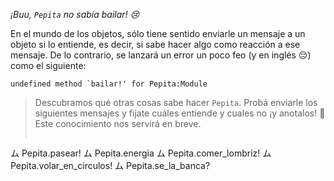 _¡Buu, `Pepita` no sabía bailar! :cry:_

En el mundo de los objetos, sólo tiene sentido enviarle un mensaje a un objeto si lo entiende, es decir, si sabe hacer algo como reacción a ese mensaje. De lo contrario, se lanzará un error un poco feo (y en inglés :pensive:) como el siguiente:

```
undefined method `bailar!' for Pepita:Module
```

> Descubramos qué otras cosas sabe hacer `Pepita`. Probá enviarle los siguientes mensajes y fijate cuáles entiende y cuales no ¡y anotalos! :memo:
Este conocimiento nos servirá en breve.
>
> ```python
ム Pepita.pasear!
ム Pepita.energia
ム Pepita.comer_lombriz!
ム Pepita.volar_en_circulos!
ム Pepita.se_la_banca?
```

